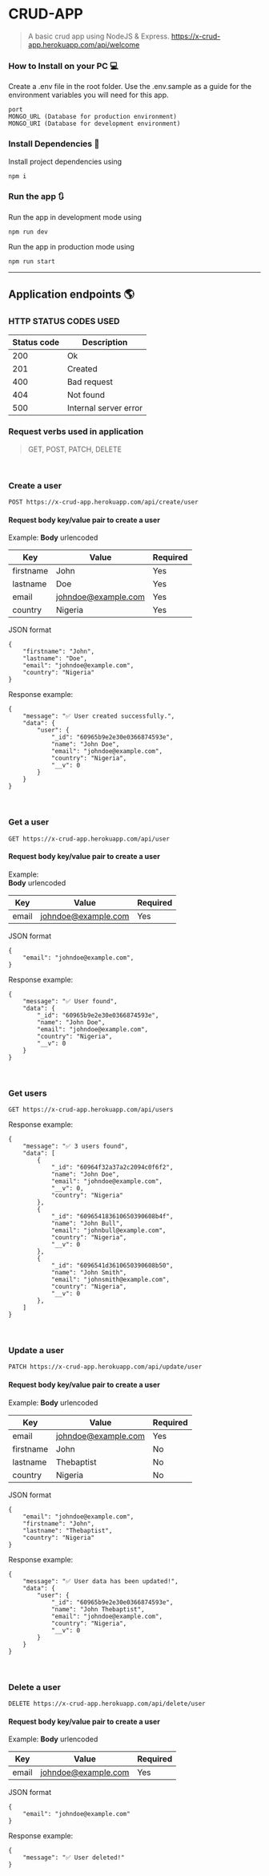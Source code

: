 # CRUD-APP

> A basic crud app using NodeJS & Express. https://x-crud-app.herokuapp.com/api/welcome

### How to Install on your PC 💻

Create a .env file in the root folder. Use the .env.sample as a guide for the environment variables you will need for this app.

```
port
MONGO_URL (Database for production environment)
MONGO_URI (Database for development environment)
```

### Install Dependencies 🔗

Install project dependencies using

```
npm i
```

### Run the app 🔃

Run the app in development mode using

```
npm run dev
```

Run the app in production mode using

```
npm run start
```

---

## Application endpoints 🌎

### HTTP STATUS CODES USED

| Status code | Description           |
| ----------- | --------------------- |
| 200         | Ok                    |
| 201         | Created               |
| 400         | Bad request           |
| 404         | Not found             |
| 500         | Internal server error |

### Request verbs used in application

> GET, POST, PATCH, DELETE

<br/>

### Create a user

`POST https://x-crud-app.herokuapp.com/api/create/user`

#### Request body key/value pair to create a user

Example:
<strong>Body</strong> urlencoded

| Key       | Value               | Required |
| --------- | ------------------- | -------- |
| firstname | John                | Yes      |
| lastname  | Doe                 | Yes      |
| email     | johndoe@example.com | Yes      |
| country   | Nigeria             | Yes      |

JSON format

```
{
    "firstname": "John",
    "lastname": "Doe",
    "email": "johndoe@example.com",
    "country": "Nigeria"
}
```

Response example:

```
{
    "message": "✅ User created successfully.",
    "data": {
        "user": {
            "_id": "60965b9e2e30e0366874593e",
            "name": "John Doe",
            "email": "johndoe@example.com",
            "country": "Nigeria",
            "__v": 0
        }
    }
}
```

<br/>

### Get a user

`GET https://x-crud-app.herokuapp.com/api/user`

#### Request body key/value pair to create a user

Example:\
<strong>Body</strong> urlencoded

| Key   | Value               | Required |
| ----- | ------------------- | -------- |
| email | johndoe@example.com | Yes      |

JSON format

```
{
    "email": "johndoe@example.com",
}
```

Response example:

```
{
    "message": "✅ User found",
    "data": {
        "_id": "60965b9e2e30e0366874593e",
        "name": "John Doe",
        "email": "johndoe@example.com",
        "country": "Nigeria",
        "__v": 0
    }
}
```

<br />

### Get users

`GET https://x-crud-app.herokuapp.com/api/users`

Response example:

```
{
    "message": "✅ 3 users found",
    "data": [
        {
            "_id": "60964f32a37a2c2094c0f6f2",
            "name": "John Doe",
            "email": "johndoe@example.com",
            "__v": 0,
            "country": "Nigeria"
        },
        {
            "_id": "609654183610650390608b4f",
            "name": "John Bull",
            "email": "johnbull@example.com",
            "country": "Nigeria",
            "__v": 0
        },
        {
            "_id": "6096541d3610650390608b50",
            "name": "John Smith",
            "email": "johnsmith@example.com",
            "country": "Nigeria",
            "__v": 0
        },
    ]
}
```

<br/>

### Update a user

`PATCH https://x-crud-app.herokuapp.com/api/update/user`

#### Request body key/value pair to create a user

Example:
<strong>Body</strong> urlencoded

| Key       | Value               | Required |
| --------- | ------------------- | -------- |
| email     | johndoe@example.com | Yes      |
| firstname | John                | No       |
| lastname  | Thebaptist          | No       |
| country   | Nigeria             | No       |

JSON format

```
{
    "email": "johndoe@example.com",
    "firstname": "John",
    "lastname": "Thebaptist",
    "country": "Nigeria"
}
```

Response example:

```
{
    "message": "✅ User data has been updated!",
    "data": {
        "user": {
            "_id": "60965b9e2e30e0366874593e",
            "name": "John Thebaptist",
            "email": "johndoe@example.com",
            "country": "Nigeria",
            "__v": 0
        }
    }
}
```

<br/>

### Delete a user

`DELETE https://x-crud-app.herokuapp.com/api/delete/user`

#### Request body key/value pair to create a user

Example:
<strong>Body</strong> urlencoded

| Key   | Value               | Required |
| ----- | ------------------- | -------- |
| email | johndoe@example.com | Yes      |

JSON format

```
{
    "email": "johndoe@example.com"
}
```

Response example:

```
{
    "message": "✅ User deleted!"
}
```

<br/>
